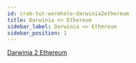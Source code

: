 ```yaml
---
id: crab-tut-wormhole-darwinia2ethereum
title: Darwinia <> Ethereum
sidebar_label: Darwinia <> Ethereum
sidebar_position: 1
---
```


[Darwinia 2 Ethereum](https://darwinianetwork.medium.com/using-darwinia-tools-3-1-wormhole-user-guide-35de43cff9e9)